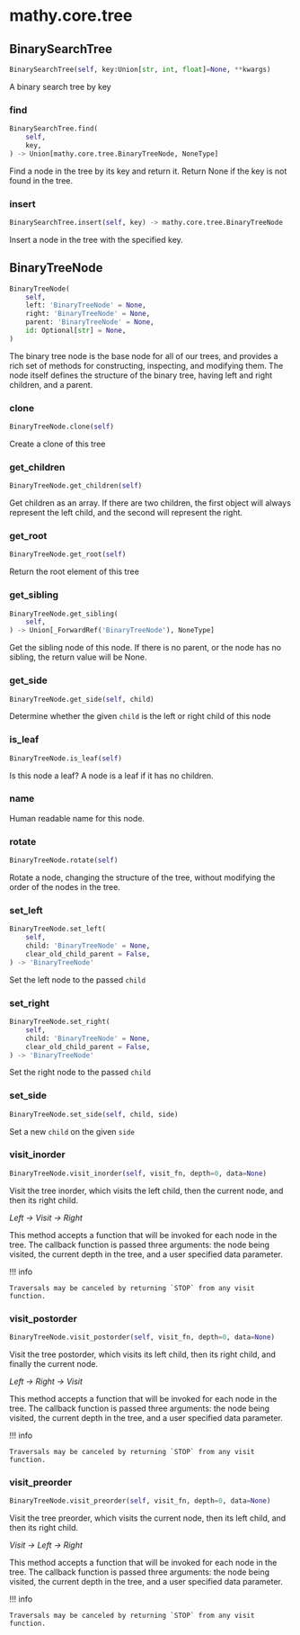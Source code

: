 # mathy.core.tree

## BinarySearchTree
```python
BinarySearchTree(self, key:Union[str, int, float]=None, **kwargs)
```
A binary search tree by key
### find
```python
BinarySearchTree.find(
    self,
    key,
) -> Union[mathy.core.tree.BinaryTreeNode, NoneType]
```
Find a node in the tree by its key and return it.  Return None if the key
is not found in the tree.
### insert
```python
BinarySearchTree.insert(self, key) -> mathy.core.tree.BinaryTreeNode
```
Insert a node in the tree with the specified key.
## BinaryTreeNode
```python
BinaryTreeNode(
    self,
    left: 'BinaryTreeNode' = None,
    right: 'BinaryTreeNode' = None,
    parent: 'BinaryTreeNode' = None,
    id: Optional[str] = None,
)
```

The binary tree node is the base node for all of our trees, and provides a
rich set of methods for constructing, inspecting, and modifying them.
The node itself defines the structure of the binary tree, having left and right
children, and a parent.

### clone
```python
BinaryTreeNode.clone(self)
```
Create a clone of this tree
### get_children
```python
BinaryTreeNode.get_children(self)
```
Get children as an array.  If there are two children, the first object will
always represent the left child, and the second will represent the right.
### get_root
```python
BinaryTreeNode.get_root(self)
```
Return the root element of this tree
### get_sibling
```python
BinaryTreeNode.get_sibling(
    self,
) -> Union[_ForwardRef('BinaryTreeNode'), NoneType]
```
Get the sibling node of this node.  If there is no parent, or the node
has no sibling, the return value will be None.
### get_side
```python
BinaryTreeNode.get_side(self, child)
```
Determine whether the given `child` is the left or right child of this
node
### is_leaf
```python
BinaryTreeNode.is_leaf(self)
```
Is this node a leaf?  A node is a leaf if it has no children.
### name
Human readable name for this node.
### rotate
```python
BinaryTreeNode.rotate(self)
```

Rotate a node, changing the structure of the tree, without modifying
the order of the nodes in the tree.

### set_left
```python
BinaryTreeNode.set_left(
    self,
    child: 'BinaryTreeNode' = None,
    clear_old_child_parent = False,
) -> 'BinaryTreeNode'
```
Set the left node to the passed `child`
### set_right
```python
BinaryTreeNode.set_right(
    self,
    child: 'BinaryTreeNode' = None,
    clear_old_child_parent = False,
) -> 'BinaryTreeNode'
```
Set the right node to the passed `child`
### set_side
```python
BinaryTreeNode.set_side(self, child, side)
```
Set a new `child` on the given `side`
### visit_inorder
```python
BinaryTreeNode.visit_inorder(self, visit_fn, depth=0, data=None)
```
Visit the tree inorder, which visits the left child, then the current node,
and then its right child.

*Left -> Visit -> Right*

This method accepts a function that will be invoked for each node in the
tree.  The callback function is passed three arguments: the node being
visited, the current depth in the tree, and a user specified data parameter.

!!! info

    Traversals may be canceled by returning `STOP` from any visit function.

### visit_postorder
```python
BinaryTreeNode.visit_postorder(self, visit_fn, depth=0, data=None)
```
Visit the tree postorder, which visits its left child, then its right child,
and finally the current node.

*Left -> Right -> Visit*

This method accepts a function that will be invoked for each node in the
tree.  The callback function is passed three arguments: the node being
visited, the current depth in the tree, and a user specified data parameter.

!!! info

    Traversals may be canceled by returning `STOP` from any visit function.

### visit_preorder
```python
BinaryTreeNode.visit_preorder(self, visit_fn, depth=0, data=None)
```
Visit the tree preorder, which visits the current node, then its left
child, and then its right child.

*Visit -> Left -> Right*

This method accepts a function that will be invoked for each node in the
tree.  The callback function is passed three arguments: the node being
visited, the current depth in the tree, and a user specified data parameter.

!!! info

    Traversals may be canceled by returning `STOP` from any visit function.

